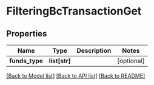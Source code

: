 # FilteringBcTransactionGet

## Properties
Name | Type | Description | Notes
------------ | ------------- | ------------- | -------------
**funds_type** | **list[str]** |  | [optional] 

[[Back to Model list]](../README.md#documentation-for-models) [[Back to API list]](../README.md#documentation-for-api-endpoints) [[Back to README]](../README.md)

